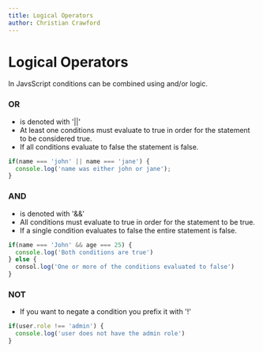 ```yaml
---
title: Logical Operators
author: Christian Crawford
---
```


# Logical Operators

In JavsScript conditions can be combined using and/or logic. 

### OR 
  - is denoted with '||'
  - At least one conditions must evaluate to true in order for the statement to be considered true.
  - If all conditions evaluate to false the statement is false.
  ```javascript
  if(name === 'john' || name === 'jane') {
    console.log('name was either john or jane');
  } 
  ```
### AND 
  - is denoted with '&&'
  - All conditions must evaluate to true in order for the statement to be true.
  - If a single condition evaluates to false the entire statement is false.
  ```javascript
  if(name === 'John' && age === 25) {
    console.log('Both conditions are true')
  } else {
    consol.log('One or more of the conditions evaluated to false')
  }
  ```
### NOT  
  - If you want to negate a condition you prefix it with '!'
  ```javascript
  if(user.role !== 'admin') {
    console.log('user does not have the admin role')
  }
  ```